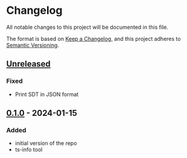 # Changelog

All notable changes to this project will be documented in this file.

The format is based on [Keep a Changelog](https://keepachangelog.com/en/1.0.0/),
and this project adheres to [Semantic Versioning](https://semver.org/spec/v2.0.0.html).

## [Unreleased]

### Fixed

- Print SDT in JSON format

## [0.1.0] - 2024-01-15

### Added

- initial version of the repo
- ts-info tool

[Unreleased]: https://github.com/Eyevinn/dash-mpd/compare/v0.1.0...HEAD
[0.1.0]: https://github.com/Eyevinn/dash-mpd/releases/tag/v0.1.0
